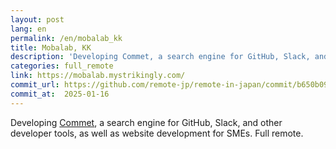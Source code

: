```yaml
---
layout: post
lang: en
permalink: /en/mobalab_kk
title: Mobalab, KK
description: 'Developing Commet, a search engine for GitHub, Slack, and other developer tools, as well as website development for SMEs. Full remote.'
categories: full_remote
link: https://mobalab.mystrikingly.com/
commit_url: https://github.com/remote-jp/remote-in-japan/commit/b650b0994970e1784f9df7f676d17574b0470674
commit_at:  2025-01-16
---
```


<p>Developing <a href="https://commet.cc">Commet</a>, a search engine for GitHub, Slack, and other developer tools, as well as website development for SMEs. Full remote.</p>
